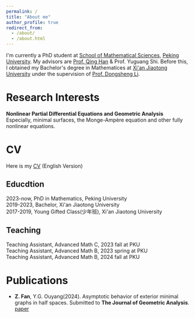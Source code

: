 ```yaml
---
permalink: /
title: "About me"
author_profile: true
redirect_from: 
  - /about/
  - /about.html
---
```


I'm currently a PhD student at [School of Mathematical Sciences](https://www.math.pku.edu.cn/index.htm), [Peking University](https://www.pku.edu.cn). My advisors are [Prof. Qing Han](https://math.nd.edu/people/faculty/qing-han/) & Prof. Yuguang Shi. Before this, I obtained my Bachelor's degree in Mathematices at [Xi'an Jiaotong University](http://math.xjtu.edu.cn) under the supervision of [Prof. Dongsheng Li](http://gr.xjtu.edu.cn/web/lidsh).

Research Interests
======
**Nonlinear Partial Differential Equations and Geometric Analysis** \
Especially, minimal surfaces, the Monge-Ampère equation and other fully nonlinear equations.

CV
======
Here is my [CV](https://fanzymath.github.io/files/CV.pdf) (English Version)


Educdtion
------
2023-now, PhD in Mathematics, Peking University\
2019-2023, Bachelor, Xi'an Jiaotong University\
2017-2019, Young Gifted Class(少年班), Xi'an Jiaotong University


Teaching
------
Teaching Assistant, Advanced Math C, 2023 fall at PKU\
Teaching Assistant, Advanced Math B, 2023 spring at PKU\
Teaching Assistant, Advanced Math B, 2024 fall at PKU

Publications
======
- **Z. Fan**, Y.G. Ouyang(2024). Asymptotic behavior of exterior minimal graphs in half spaces. Submitted to **The Journal of Geometric Analysis**. [paper](https://fanzymath.github.io/files/exterior_MSE.pdf)
